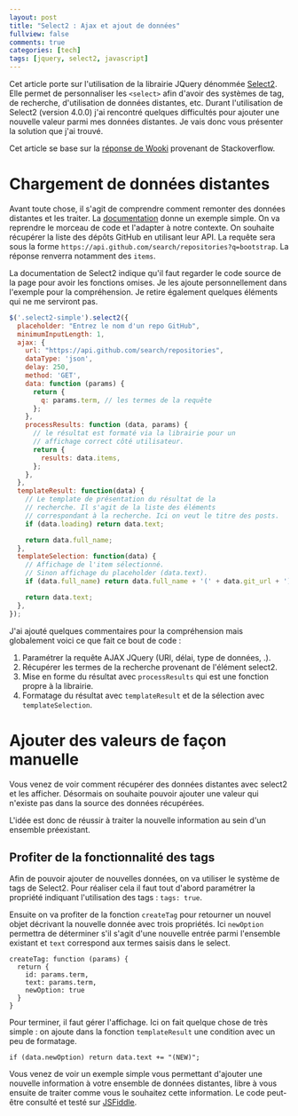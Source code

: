 ```yaml
---
layout: post
title: "Select2 : Ajax et ajout de données"
fullview: false
comments: true
categories: [tech]
tags: [jquery, select2, javascript]
---
```


Cet article porte sur l'utilisation de la librairie JQuery dénommée [Select2](https://select2.github.io/). Elle permet de personnaliser les `<select>` afin d'avoir des systèmes de tag, de recherche, d'utilisation de données distantes, etc. Durant l'utilisation de Select2 (version 4.0.0) j'ai rencontré quelques difficultés pour ajouter une nouvelle valeur parmi mes données distantes. Je vais donc vous présenter la solution que j'ai trouvé.

Cet article se base sur la [réponse de Wooki](http://stackoverflow.com/a/30847908/5724830) provenant de Stackoverflow.

# Chargement de données distantes
Avant toute chose, il s'agit de comprendre comment remonter des données distantes et les traiter. La [documentation](https://select2.github.io/examples.html#data-ajax) donne un exemple simple. On va reprendre le morceau de code et l'adapter à notre contexte. On souhaite récupérer la liste des dépôts GitHub en utilisant leur API. La requête sera sous la forme `https://api.github.com/search/repositories?q=bootstrap`. La réponse renverra notamment des `items`.

La documentation de Select2 indique qu'il faut regarder le code source de la page pour avoir les fonctions omises. Je les ajoute personnellement dans l'exemple pour la compréhension. Je retire également quelques éléments qui ne me serviront pas.

```javascript
$('.select2-simple').select2({
  placeholder: "Entrez le nom d'un repo GitHub",
  minimumInputLength: 1,
  ajax: {
    url: "https://api.github.com/search/repositories",
    dataType: 'json',
    delay: 250,
    method: 'GET',
    data: function (params) {
      return {
        q: params.term, // les termes de la requête
      };
    },
    processResults: function (data, params) {
      // le résultat est formaté via la librairie pour un
      // affichage correct côté utilisateur.
      return {
        results: data.items,
      };
    },
  },
  templateResult: function(data) {
    // Le template de présentation du résultat de la
    // recherche. Il s'agit de la liste des éléments
    // correspondant à la recherche. Ici on veut le titre des posts.
    if (data.loading) return data.text;

    return data.full_name;
  },
  templateSelection: function(data) {
    // Affichage de l'item sélectionné.
    // Sinon affichage du placeholder (data.text).
    if (data.full_name) return data.full_name + '(' + data.git_url + ')';

    return data.text;
  },
});
```
J'ai ajouté quelques commentaires pour la compréhension mais globalement voici ce que fait ce bout de code :

  1. Paramétrer la requête AJAX JQuery (URl, délai, type de données, .).
  2. Récupérer les termes de la recherche provenant de l'élément select2.
  3. Mise en forme du résultat avec `processResults` qui est une fonction propre à la librairie.
  4. Formatage du résultat avec `templateResult` et de la sélection avec `templateSelection`.

# Ajouter des valeurs de façon manuelle
Vous venez de voir comment récupérer des données distantes avec select2 et les afficher. Désormais on souhaite pouvoir ajouter une valeur qui n'existe pas dans la source des données récupérées.

L'idée est donc de réussir à traiter la nouvelle information au sein d'un ensemble préexistant.

## Profiter de la fonctionnalité des tags
Afin de pouvoir ajouter de nouvelles données, on va utiliser le système de tags de Select2. Pour réaliser cela il faut tout d'abord paramétrer la propriété indiquant l'utilisation des tags : `tags: true`.

Ensuite on va profiter de la fonction `createTag` pour retourner un nouvel objet décrivant la nouvelle donnée avec trois propriétés. Ici `newOption` permettra de déterminer s'il s'agit d'une nouvelle entrée parmi l'ensemble existant et `text` correspond aux termes saisis dans le select.

```
createTag: function (params) {
  return {
    id: params.term,
    text: params.term,
    newOption: true
  }
}
```

Pour terminer, il faut gérer l'affichage. Ici on fait quelque chose de très simple : on ajoute dans la fonction `templateResult` une condition avec un peu de formatage.

```
if (data.newOption) return data.text += "(NEW)";
```

Vous venez de voir un exemple simple vous permettant d'ajouter une nouvelle information à votre ensemble de données distantes, libre à vous ensuite de traiter comme vous le souhaitez cette information. Le code peut-être consulté et testé sur [JSFiddle](https://jsfiddle.net/theredfish/oeLcdhjo/3).
